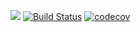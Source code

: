 [![](https://jitpack.io/v/tahaviev/pmd-java-rules.svg)](https://jitpack.io/#tahaviev/pmd-java-rules)
[![Build Status](https://travis-ci.org/tahaviev/pmd-java-rules.svg?branch=master)](https://travis-ci.org/tahaviev/pmd-java-rules)
[![codecov](https://codecov.io/gh/tahaviev/pmd-java-rules/branch/master/graph/badge.svg)](https://codecov.io/gh/tahaviev/pmd-java-rules)
